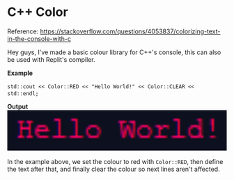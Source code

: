 # C++ Color

Reference: https://stackoverflow.com/questions/4053837/colorizing-text-in-the-console-with-c

Hey guys, I've made a basic colour library for C++'s console, this can also be used with Replit's compiler.

**Example**
```
std::cout << Color::RED << "Hello World!" << Color::CLEAR << std::endl;
```

**Output**
<img src="Images/HelloWorldRed.PNG" width="600"/>


In the example above, we set the colour to red with ```Color::RED```, then define the text after that, and finally clear the colour so next lines aren't affected.